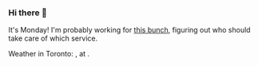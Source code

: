 ### Hi there :wave:

It's Monday! I'm probably working for [this bunch](https://github.com/kohofinancial), figuring out who should take care of which service.

Weather in Toronto: , at .
